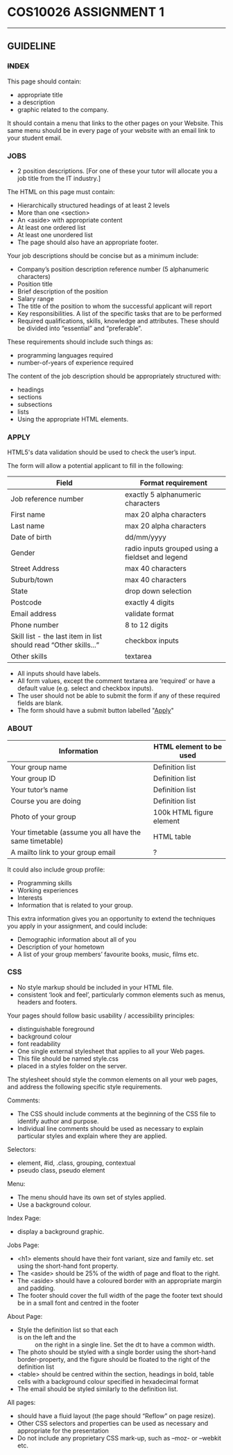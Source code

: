 # COS10026 ASSIGNMENT 1

___

## GUIDELINE

### ~~INDEX~~

This page should contain:
- appropriate title
- a description
- graphic related to the company.

It should contain a menu that links to the other pages on your Website.
This same menu should be in every page of your website with an email link to your student email.

### JOBS
- 2 position descriptions. 
[For one of these your tutor will allocate you a job title from the IT industry.]

The HTML on this page must contain:
- Hierarchically structured headings of at least 2 levels
- More than one \<section>
- An \<aside> with appropriate content
- At least one ordered list
- At least one unordered list
- The page should also have an appropriate footer.

Your job descriptions should be concise but as a minimum include:
- Company’s position description reference number (5 alphanumeric characters)
- Position title
- Brief description of the position
- Salary range
- The title of the position to whom the successful applicant will report
- Key responsibilities. A list of the specific tasks that are to be performed
- Required qualifications, skills, knowledge and attributes. These should be divided into “essential” and “preferable”.

These requirements should include such things as:
- programming languages required
- number-of-years of experience required

The content of the job description should be appropriately structured with:
- headings
- sections
- subsections
- lists
- Using the appropriate HTML elements.

### APPLY

HTML5's data validation should be used to check the user’s input.

The form will allow a potential applicant to fill in the following:

| Field                                                            | Format requirement                               |
|------------------------------------------------------------------|--------------------------------------------------|
| Job reference number                                             | exactly 5 alphanumeric characters                |
| First name                                                       | max 20 alpha characters                          |
| Last name                                                        | max 20 alpha characters                          |
| Date of birth                                                    | dd/mm/yyyy                                       |
| Gender                                                           | radio inputs grouped using a fieldset and legend |
| Street Address                                                   | max 40 characters                                |
| Suburb/town                                                      | max 40 characters                                |
| State                                                            | drop down selection                              |
| Postcode                                                         | exactly 4 digits                                 |
| Email address                                                    | validate format                                  |
| Phone number                                                     | 8 to 12 digits                                   |
| Skill list - the last item in list should read “Other skills...” | checkbox inputs                                  |
| Other skills                                                     | textarea                                         |
- All inputs should have labels.
- All form values, except the comment textarea are ‘required’ or have a default value (e.g. select and checkbox inputs).
- The user should not be able to submit the form if any of these required fields are blank.
- The form should have a submit button labelled "[Apply](https://mercury.swin.edu.au/it000000/formtest.php)"

### ABOUT

| Information                                             | HTML element to be used  |
|---------------------------------------------------------|--------------------------|
| Your group name                                         | Definition list          |
| Your group ID                                           | Definition list          |
| Your tutor’s name                                       | Definition list          |
| Course you are doing                                    | Definition list          |
| Photo of your group                                     | 100k HTML figure element |
| Your timetable (assume you all have the same timetable) | HTML table               |
| A mailto link to your group email                       | ?                        |

It could also include group profile:
- Programming skills
- Working experiences
- Interests
- Information that is related to your group.

This extra information gives you an opportunity to extend the techniques you apply in your assignment, and could include:
- Demographic information about all of you
- Description of your hometown
- A list of your group members’ favourite books, music, films etc.

### CSS

- No style markup should be included in your HTML file.
- consistent ‘look and feel’, particularly common elements such as menus, headers and footers.

Your pages should follow basic usability / accessibility principles:
- distinguishable foreground
- background colour
- font readability
- One single external stylesheet that applies to all your Web pages.
- This file should be named style.css
- placed in a styles folder on the server.

The stylesheet should style the common elements on all your web pages,
and address the following specific style requirements.

Comments:
- The CSS should include comments at the beginning of the CSS file to identify author and purpose.
- Individual line comments should be used as necessary to explain particular styles and explain where they are applied.

Selectors:
- element, #id, .class, grouping, contextual
- pseudo class, pseudo element

Menu:
- The menu should have its own set of styles applied.
- Use a background colour.

Index Page:
- display a background graphic.

Jobs Page:
- \<h1> elements should have their font variant, size and family etc. set using the short-hand font property.
- The \<aside> should be 25% of the width of page and float to the right.
- The \<aside> should have a coloured border with an appropriate margin and padding.
- The footer should cover the full width of the page the footer text should be in a small font and centred in the footer

About Page:
- Style the definition list so that each <dt> is on the left and the <dd> on the right in a single line.
  Set the dt to have a common width.
- The photo should be styled with a single border using the short-hand border-property,
  and the figure should be floated to the right of the definition list
- \<table> should be centred within the section, headings in bold, table cells with a background colour specified in hexadecimal format
- The email should be styled similarly to the definition list.

All pages:
- should have a fluid layout (the page should “Reflow” on page resize).
- Other CSS selectors and properties can be used as necessary and appropriate for the presentation
- Do not include any proprietary CSS mark-up, such as –moz- or –webkit etc.